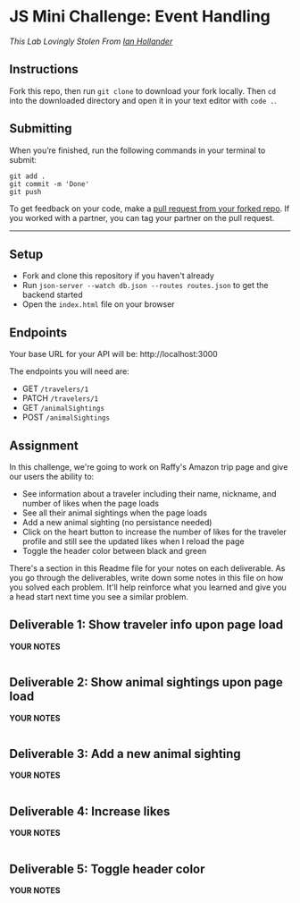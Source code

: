# JS Mini Challenge: Event Handling

*This Lab Lovingly Stolen From [Ian Hollander](https://github.com/ihollander)*

## Instructions

Fork this repo, then run `git clone` to download your fork locally. Then `cd` into the downloaded directory and open it in your text editor with `code .`.

## Submitting

When you’re finished, run the following commands in your terminal to submit:

```
git add .
git commit -m 'Done'
git push
```

To get feedback on your code, make a [pull request from your forked repo](https://docs.github.com/en/github/collaborating-with-issues-and-pull-requests/creating-a-pull-request-from-a-fork). If you worked with a partner, you can tag your partner on the pull request.

_________________________


## Setup

- Fork and clone this repository if you haven't already
- Run `json-server --watch db.json --routes routes.json` to get the backend started
- Open the `index.html` file on your browser

## Endpoints

Your base URL for your API will be: http://localhost:3000

The endpoints you will need are:

- GET `/travelers/1`
- PATCH `/travelers/1`
- GET `/animalSightings`
- POST `/animalSightings`


## Assignment

In this challenge, we're going to work on Raffy's Amazon trip page and give our users the ability to:

- See information about a traveler including their name, nickname, and number of likes when the page loads
- See all their animal sightings when the page loads
- Add a new animal sighting (no persistance needed)
- Click on the heart button to increase the number of likes for the traveler profile and still see the updated likes when I reload the page
- Toggle the header color between black and green


There's a section in this Readme file for your notes on each deliverable. As you go through the deliverables, write down some notes in this file on how you solved each problem. It'll help reinforce what you learned and give you a head start next time you see a similar problem.

## Deliverable 1: Show traveler info upon page load


**YOUR NOTES**
```

```

## Deliverable 2: Show animal sightings upon page load

**YOUR NOTES**
```

```

## Deliverable 3: Add a new animal sighting

**YOUR NOTES**
```

```

## Deliverable 4: Increase likes

**YOUR NOTES**
```

```

## Deliverable 5: Toggle header color

**YOUR NOTES**
```

```

